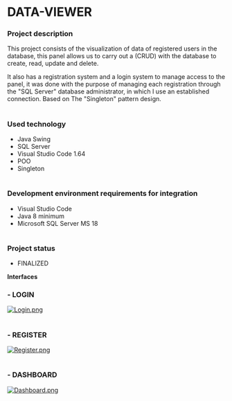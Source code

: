 # **DATA-VIEWER**

### **Project description**

This project consists of the visualization of data of registered users in the database, this panel allows us to carry out a (CRUD) with the database to create, read, update and delete.

It also has a registration system and a login system to manage access to the panel, it was done with the purpose of managing each registration through the "SQL Server" database administrator, in which I use an established connection. Based on The "Singleton" pattern design.

#

### **Used technology**

- Java Swing
- SQL Server
- Visual Studio Code 1.64
- POO
- Singleton

#

### **Development environment requirements for integration**

- Visual Studio Code
- Java 8 minimum
- Microsoft SQL Server MS 18

#

### **Project status**

- FINALIZED


 **Interfaces**


### **- LOGIN**

[![Login.png](https://i.postimg.cc/PxGRkWkY/Login.png)](https://postimg.cc/McDD7jHp)

#

### **- REGISTER**

[![Register.png](https://i.postimg.cc/1tpYR89T/Register.png)](https://postimg.cc/N9jxpf27)

#

### **- DASHBOARD**

[![Dashboard.png](https://i.postimg.cc/g0LT5M1G/Dashboard.png)](https://postimg.cc/rdcjR98H)

